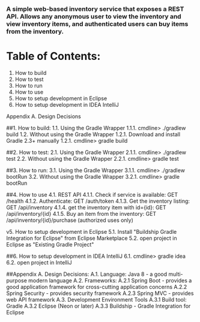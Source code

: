 ### A simple web-based inventory service that exposes a REST API.  Allows any anonymous user to view the inventory and view inventory items, and authenticated users can buy items from the inventory.
 
 

 # Table of Contents:
   1. How to build
   2. How to test
   3. How to run
   4. How to use
   5. How to setup development in Eclipse
   6. How to setup development in IDEA IntelliJ
   
   Appendix A. Design Decisions


 ##1. How to build:
		1.1. Using the Gradle Wrapper
			1.1.1. cmdline> ./gradlew build
		1.2. Without using the Gradle Wrapper
			1.2.1. Download and install Gradle 2.3+ manually
			1.2.1. cmdline> gradle build

 ##2. How to test:
		2.1. Using the Gradle Wrapper
			2.1.1. cmdline> ./gradlew test
		2.2. Without using the Gradle Wrapper
			2.2.1. cmdline> gradle test

 
 ##3. How to run:
		3.1. Using the Gradle Wrapper
			3.1.1. cmdline> ./gradlew bootRun
		3.2. Without using the Gradle Wrapper
			3.2.1. cmdline> gradle bootRun

	
##4. How to use
		4.1. REST API
			4.1.1. Check if service is available:		GET /health
			4.1.2. Authenticate:						GET /auth/token
			4.1.3. Get the inventory listing:			GET /api/inventory
			4.1.4. get the inventory item with id={id}:	GET /api/inventory/{id}
			4.1.5. Buy an item from the inventory:		GET /api/inventory/{id}/purchase	(authorized uses only)

		
 v5. How to setup development in Eclipse
		5.1. Install "Buildship Gradle Integration for Eclipse" from Eclipse Marketplace
		5.2. open project in Eclipse as "Existing Gradle Project"
 

 ##6. How to setup development in IDEA IntelliJ
   		6.1. cmdline> gradle idea
		6.2. open project in IntelliJ
		
 

 ##Appendix A. Design Decisions:
	A.1. Language: Java 8 - a good multi-purpose modern language
	A.2. Frameworks:
		A.2.1 Spring Boot - provides a good application framework for cross-cutting application concerns
		A.2.2 Spring Security - provides security framework
		A.2.3 Spring MVC - provides web API framework
	A.3. Development Environment Tools
		A.3.1 Build tool: Gradle
		A.3.2 Eclipse (Neon or later)
		A.3.3 Buildship - Gradle Integration for Eclipse
